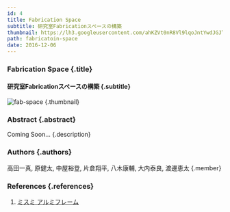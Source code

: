```yaml
---
id: 4
title: Fabrication Space
subtitle: 研究室Fabricationスペースの構築
thumbnail: https://lh3.googleusercontent.com/ahKZVt0nR8Vl9lqoJntYwdJGJT5sL6_g_rlhtjg4f_MBm7yvmrRzYrLgvjvZ0_bCbL_9MNGqZUGNrXiaenE_GQD0aZmbhqjn9UYr8MsNrTmNEK84qs94xdbnqKfTCpyMMrRwIX_-Sme2Ip5Jqww0XTfD9AVmdL0MdCblfh98PS2NqDJE77HpIoKVeZc7xv425c9-RvDlJzOJ8O0C95gT5fV6zyv8wEAovytJY64-ptEYfNuHvxbKOSF7l4nMcS63nT_sBL8MCzGh7vBpreDe8xro55wzlQxXBYBsyojzQgqQWb6s_b3GNbeC-JKbAlE0eO9anVZZfB86PxR5TRUktdsT27UzfY4R3vdv8xj6dREJOuRJilmeY68Qn4ElbODyxtwsxetazmMB4fEhkd_7IkvAMPyAfQ1V5LYSP4R1731mx3MzHZHCe_cs_y_J7EwDjGr5YyZNpRtqWG06wzp1okTPrCAnJmRDj1pV7_3eTPj99ndisAR46XtCi5oce2ji4wj_THJkSrPBZ3L4Ke97YiH4cErEXinb8UpFc5AE6OSCBYvulvTrMAKjW0omHbREVi2o5ZfHU_CSN-MT1Y5k3KhYd-G_IaUbDdfqaXmL=w1024-h768-rw
path: fabricatoin-space
date: 2016-12-06
---
```


### Fabrication Space {.title}

#### 研究室Fabricationスペースの構築 {.subtitle}

![fab-space](https://lh3.googleusercontent.com/zQFqz6yzbxuShQFa86hiLnIwVHmE4EAULfZQrZNu55e3fnY_W_4qQclt1iiW6DCsQPHs0X3kjzsPecjFQaduxdvzF4NHroUeiZ7cF9n8vgnM_96CW_k6KkgM9XCsfD7rv42I_FbRcyyHmJqy6vlvrAz12eTnYYprOwR9ndHpzEFY4OTJA8PJFcezzxcVi00gGi6sLBWNsc91sQu9RUAns8KNPQ_Fs2l_JM-FCMKRhFTuS4uMT6UdIJNNKTEc-aOvkMLs4FexdRDBVxtG0waW7v5mUQWB1nV0LtuTUDRxS4F3vDaM-wsqtlo9LsAcFUlhhIiZgvcCGYX9z6uJ1W3OZ56IHk-A8J6yDH4X8PSY0a1ZrHB0TXGw6YOX3T3CYbQDsfC8xvhFIMuJeXdi3v1w0KiX1NnI3GeiG6hN7sDdKxp4yHC2P7p7b_AQwhloEbNYX3n_3pAgfNdzZLbwP5M-HZhIG3YcmOWlOgVEqrXYFxnh4qLmw7nFg5dqNDH38J7m89gVxz3836TnqG46RIKHrvrjcmkCW8Emb2Kkw6d7-2d_2_Sj9tQbsRUp4fYGM51JonGhSQ_iVjzDtFJpuOmHC5pfmj5h8yoezRzu8x_S=w1920-h1080-rw "fab-space") {.thumbnail}

### Abstract {.abstract}

Coming Soon... {.description}

### Authors {.authors}

高田一真, 原健太, 中屋裕登, 片倉翔平, 八木康輔, 大内泰良, 渡邊恵太 {.member}

### References {.references}

1. [ミスミ アルミフレーム](https://jp.misumi-ec.com/vona2/mech/M1500000000/M1501000000/M1501010000/)
